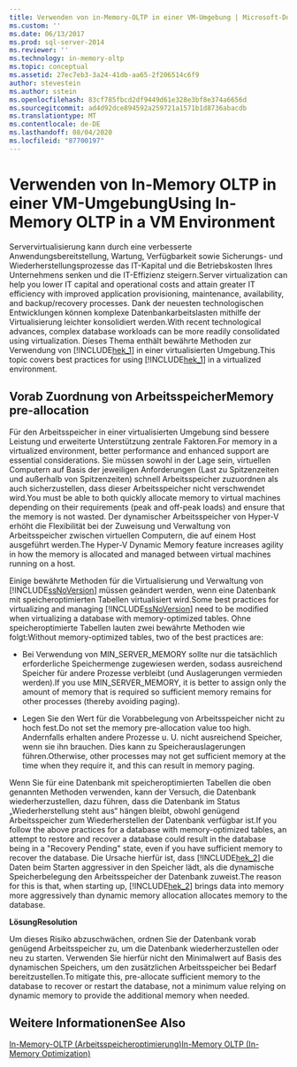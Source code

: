 ```yaml
---
title: Verwenden von in-Memory-OLTP in einer VM-Umgebung | Microsoft-Dokumentation
ms.custom: ''
ms.date: 06/13/2017
ms.prod: sql-server-2014
ms.reviewer: ''
ms.technology: in-memory-oltp
ms.topic: conceptual
ms.assetid: 27ec7eb3-3a24-41db-aa65-2f206514c6f9
author: stevestein
ms.author: sstein
ms.openlocfilehash: 83cf785fbcd2df9449d61e328e3bf8e374a6656d
ms.sourcegitcommit: ad4d92dce894592a259721a1571b1d8736abacdb
ms.translationtype: MT
ms.contentlocale: de-DE
ms.lasthandoff: 08/04/2020
ms.locfileid: "87700197"
---
```

# <a name="using-in-memory-oltp-in-a-vm-environment"></a><span data-ttu-id="13f57-102">Verwenden von In-Memory OLTP in einer VM-Umgebung</span><span class="sxs-lookup"><span data-stu-id="13f57-102">Using In-Memory OLTP in a VM Environment</span></span>
  <span data-ttu-id="13f57-103">Servervirtualisierung kann durch eine verbesserte Anwendungsbereitstellung, Wartung, Verfügbarkeit sowie Sicherungs- und Wiederherstellungsprozesse das IT-Kapital und die Betriebskosten Ihres Unternehmens senken und die IT-Effizienz steigern.</span><span class="sxs-lookup"><span data-stu-id="13f57-103">Server virtualization can help you lower IT capital and operational costs and attain greater IT efficiency with improved application provisioning, maintenance, availability, and backup/recovery processes.</span></span> <span data-ttu-id="13f57-104">Dank der neuesten technologischen Entwicklungen können komplexe Datenbankarbeitslasten mithilfe der Virtualisierung leichter konsolidiert werden.</span><span class="sxs-lookup"><span data-stu-id="13f57-104">With recent technological advances, complex database workloads can be more readily consolidated using virtualization.</span></span> <span data-ttu-id="13f57-105">Dieses Thema enthält bewährte Methoden zur Verwendung von [!INCLUDE[hek_1](../includes/hek-1-md.md)] in einer virtualisierten Umgebung.</span><span class="sxs-lookup"><span data-stu-id="13f57-105">This topic covers best practices for using [!INCLUDE[hek_1](../includes/hek-1-md.md)] in a virtualized environment.</span></span>  
  
##  <a name="memory-pre-allocation"></a><a name="bkmk_memoryPreAllocation"></a><span data-ttu-id="13f57-106">Vorab Zuordnung von Arbeitsspeicher</span><span class="sxs-lookup"><span data-stu-id="13f57-106">Memory pre-allocation</span></span>  
 <span data-ttu-id="13f57-107">Für den Arbeitsspeicher in einer virtualisierten Umgebung sind bessere Leistung und erweiterte Unterstützung zentrale Faktoren.</span><span class="sxs-lookup"><span data-stu-id="13f57-107">For memory in a virtualized environment, better performance and enhanced support are essential considerations.</span></span> <span data-ttu-id="13f57-108">Sie müssen sowohl in der Lage sein, virtuellen Computern auf Basis der jeweiligen Anforderungen (Last zu Spitzenzeiten und außerhalb von Spitzenzeiten) schnell Arbeitsspeicher zuzuordnen als auch sicherzustellen, dass dieser Arbeitsspeicher nicht verschwendet wird.</span><span class="sxs-lookup"><span data-stu-id="13f57-108">You must be able to both quickly allocate memory to virtual machines depending on their requirements (peak and off-peak loads) and ensure that the memory is not wasted.</span></span> <span data-ttu-id="13f57-109">Der dynamischer Arbeitsspeicher von Hyper-V erhöht die Flexibilität bei der Zuweisung und Verwaltung von Arbeitsspeicher zwischen virtuellen Computern, die auf einem Host ausgeführt werden.</span><span class="sxs-lookup"><span data-stu-id="13f57-109">The Hyper-V Dynamic Memory feature increases agility in how the memory is allocated and managed between virtual machines running on a host.</span></span>  
  
 <span data-ttu-id="13f57-110">Einige bewährte Methoden für die Virtualisierung und Verwaltung von [!INCLUDE[ssNoVersion](../includes/ssnoversion-md.md)] müssen geändert werden, wenn eine Datenbank mit speicheroptimierten Tabellen virtualisiert wird.</span><span class="sxs-lookup"><span data-stu-id="13f57-110">Some best practices for virtualizing and managing [!INCLUDE[ssNoVersion](../includes/ssnoversion-md.md)] need to be modified when virtualizing a database with memory-optimized tables.</span></span> <span data-ttu-id="13f57-111">Ohne speicheroptimierte Tabellen lauten zwei bewährte Methoden wie folgt:</span><span class="sxs-lookup"><span data-stu-id="13f57-111">Without memory-optimized tables, two of the best practices are:</span></span>  
  
-   <span data-ttu-id="13f57-112">Bei Verwendung von MIN_SERVER_MEMORY sollte nur die tatsächlich erforderliche Speichermenge zugewiesen werden, sodass ausreichend Speicher für andere Prozesse verbleibt (und Auslagerungen vermieden werden).</span><span class="sxs-lookup"><span data-stu-id="13f57-112">If you use MIN_SERVER_MEMORY, it is better to assign only the amount of memory that is required so sufficient memory remains for other processes (thereby avoiding paging).</span></span>  
  
-   <span data-ttu-id="13f57-113">Legen Sie den Wert für die Vorabbelegung von Arbeitsspeicher nicht zu hoch fest.</span><span class="sxs-lookup"><span data-stu-id="13f57-113">Do not set the memory pre-allocation value too high.</span></span> <span data-ttu-id="13f57-114">Andernfalls erhalten andere Prozesse u. U. nicht ausreichend Speicher, wenn sie ihn brauchen. Dies kann zu Speicherauslagerungen führen.</span><span class="sxs-lookup"><span data-stu-id="13f57-114">Otherwise, other processes may not get sufficient memory at the time when they require it, and this can result in memory paging.</span></span>  
  
 <span data-ttu-id="13f57-115">Wenn Sie für eine Datenbank mit speicheroptimierten Tabellen die oben genannten Methoden verwenden, kann der Versuch, die Datenbank wiederherzustellen, dazu führen, dass die Datenbank im Status „Wiederherstellung steht aus“ hängen bleibt, obwohl genügend Arbeitsspeicher zum Wiederherstellen der Datenbank verfügbar ist.</span><span class="sxs-lookup"><span data-stu-id="13f57-115">If you follow the above practices for a database with memory-optimized tables, an attempt to restore and recover a database could result in the database being in a "Recovery Pending" state, even if you have sufficient memory to recover the database.</span></span> <span data-ttu-id="13f57-116">Die Ursache hierfür ist, dass [!INCLUDE[hek_2](../includes/hek-2-md.md)] die Daten beim Starten aggressiver in den Speicher lädt, als die dynamische Speicherbelegung den Arbeitsspeicher der Datenbank zuweist.</span><span class="sxs-lookup"><span data-stu-id="13f57-116">The reason for this is that, when starting up, [!INCLUDE[hek_2](../includes/hek-2-md.md)] brings data into memory more aggressively than dynamic memory allocation allocates memory to the database.</span></span>  
  
 <span data-ttu-id="13f57-117">**Lösung**</span><span class="sxs-lookup"><span data-stu-id="13f57-117">**Resolution**</span></span>  
  
 <span data-ttu-id="13f57-118">Um dieses Risiko abzuschwächen, ordnen Sie der Datenbank vorab genügend Arbeitsspeicher zu, um die Datenbank wiederherzustellen oder neu zu starten. Verwenden Sie hierfür nicht den Minimalwert auf Basis des dynamischen Speichers, um den zusätzlichen Arbeitsspeicher bei Bedarf bereitzustellen.</span><span class="sxs-lookup"><span data-stu-id="13f57-118">To mitigate this, pre-allocate sufficient memory to the database to recover or restart the database, not a minimum value relying on dynamic memory to provide the additional memory when needed.</span></span>  
  
## <a name="see-also"></a><span data-ttu-id="13f57-119">Weitere Informationen</span><span class="sxs-lookup"><span data-stu-id="13f57-119">See Also</span></span>  
 [<span data-ttu-id="13f57-120">In-Memory-OLTP &#40;Arbeitsspeicheroptimierung&#41;</span><span class="sxs-lookup"><span data-stu-id="13f57-120">In-Memory OLTP &#40;In-Memory Optimization&#41;</span></span>](../relational-databases/in-memory-oltp/in-memory-oltp-in-memory-optimization.md)  
  
  
